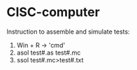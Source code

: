 # CISC-computer
Instruction to assemble and simulate tests:
1. Win + R -> 'cmd'
2. asol test#.as test#.mc
3. ssol test#.mc>test#.txt
